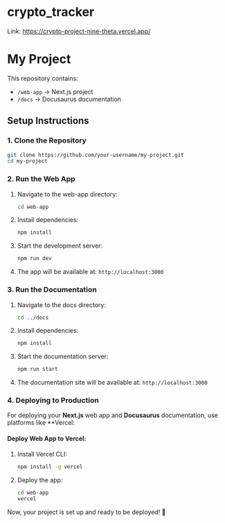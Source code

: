 # crypto_tracker

Link: https://crypto-project-nine-theta.vercel.app/

# My Project

This repository contains:
- `/web-app` → Next.js project
- `/docs` → Docusaurus documentation

## Setup Instructions

### 1. Clone the Repository
```bash
git clone https://github.com/your-username/my-project.git
cd my-project
```

### 2. Run the Web App
1. Navigate to the web-app directory:
   ```bash
   cd web-app
   ```
2. Install dependencies:
   ```bash
   npm install
   ```
3. Start the development server:
   ```bash
   npm run dev
   ```
4. The app will be available at: `http://localhost:3000`

### 3. Run the Documentation
1. Navigate to the docs directory:
   ```bash
   cd ../docs
   ```
2. Install dependencies:
   ```bash
   npm install
   ```
3. Start the documentation server:
   ```bash
   npm run start
   ```
4. The documentation site will be available at: `http://localhost:3000`

### 4. Deploying to Production
For deploying your **Next.js** web app and **Docusaurus** documentation, use platforms like **Vercel:

#### Deploy Web App to Vercel:
1. Install Vercel CLI:
   ```bash
   npm install -g vercel
   ```
2. Deploy the app:
   ```bash
   cd web-app
   vercel
   ```
Now, your project is set up and ready to be deployed! 🚀

